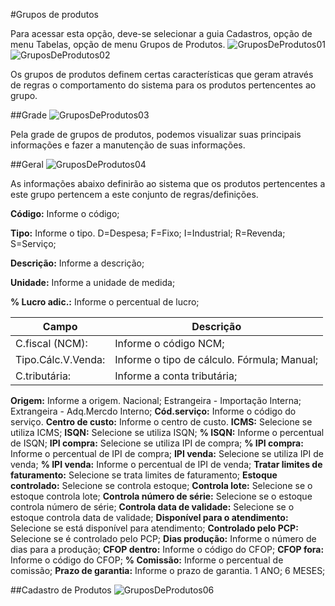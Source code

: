 #Grupos de produtos

Para acessar esta opção, deve-se selecionar a guia Cadastros, opção de menu Tabelas, opção de menu Grupos de Produtos.
![GruposDeProdutos01](https://raw.githubusercontent.com/netforcews/docs-erp/master/cadastro/imgs/GruposDeProdutos01.png)
![GruposDeProdutos02](https://raw.githubusercontent.com/netforcews/docs-erp/master/cadastro/imgs/GruposDeProdutos02.png)

Os grupos de produtos definem certas características que geram através de regras o comportamento do sistema para os produtos pertencentes ao grupo.

##Grade
![GruposDeProdutos03](https://raw.githubusercontent.com/netforcews/docs-erp/master/cadastro/imgs/GruposDeProdutos03.png)

Pela grade de grupos de produtos, podemos visualizar suas principais informações e fazer a manutenção de suas informações.

##Geral
![GruposDeProdutos04](https://raw.githubusercontent.com/netforcews/docs-erp/master/cadastro/imgs/GruposDeProdutos04.png)

As informações abaixo definirão ao sistema que os produtos pertencentes a este grupo pertencem a este conjunto de regras/definições.

**Código:** Informe o código;

**Tipo:** Informe o tipo. D=Despesa; F=Fixo; I=Industrial; R=Revenda; S=Serviço;

**Descrição:** Informe a descrição;

**Unidade:** Informe a unidade de medida;

**% Lucro adic.:** Informe o percentual de lucro;

Campo | Descrição
------|----------
C.fiscal (NCM): | Informe o código NCM;
Tipo.Cálc.V.Venda: | Informe o tipo de cálculo. Fórmula; Manual;
C.tributária: | Informe a conta tributária;

**Origem:** Informe a origem. Nacional; Estrangeira - Importação Interna; Extrangeira - Adq.Mercdo Interno;
**Cód.serviço:** Informe o código do serviço.
**Centro de custo:** Informe o centro de custo.
**ICMS:** Selecione se utiliza ICMS;
**ISQN:** Selecione se utiliza ISQN;
**% ISQN:** Informe o percentual de ISQN;
**IPI compra:** Selecione se utiliza IPI de compra;
**% IPI compra:** Informe o percentual de IPI de compra;
**IPI venda:** Selecione se utiliza IPI de venda;
**% IPI venda:** Informe o percentual de IPI de venda;
**Tratar limites de faturamento:** Selecione se trata limites de faturamento;
**Estoque controlado:** Selecione se controla estoque;
**Controla lote:** Selecione se o estoque controla lote;
**Controla número de série:** Selecione se o estoque controla número de série;
**Controla data de validade:** Selecione se o estoque controla data de validade;
**Disponível para o atendimento:** Selecione se está disponível para atendimento;
**Controlado pelo PCP:** Selecione se é controlado pelo PCP;
**Dias produção:** Informe o número de dias para a produção;
**CFOP dentro:** Informe o código do CFOP;
**CFOP fora:** Informe o código do CFOP;
**% Comissão:** Informe o percentual de comissão;
**Prazo de garantia:** Informe o prazo de garantia. 1 ANO; 6 MESES;


##Cadastro de Produtos
![GruposDeProdutos06](https://raw.githubusercontent.com/netforcews/docs-erp/master/cadastro/imgs/GruposDeProdutos06.png)


